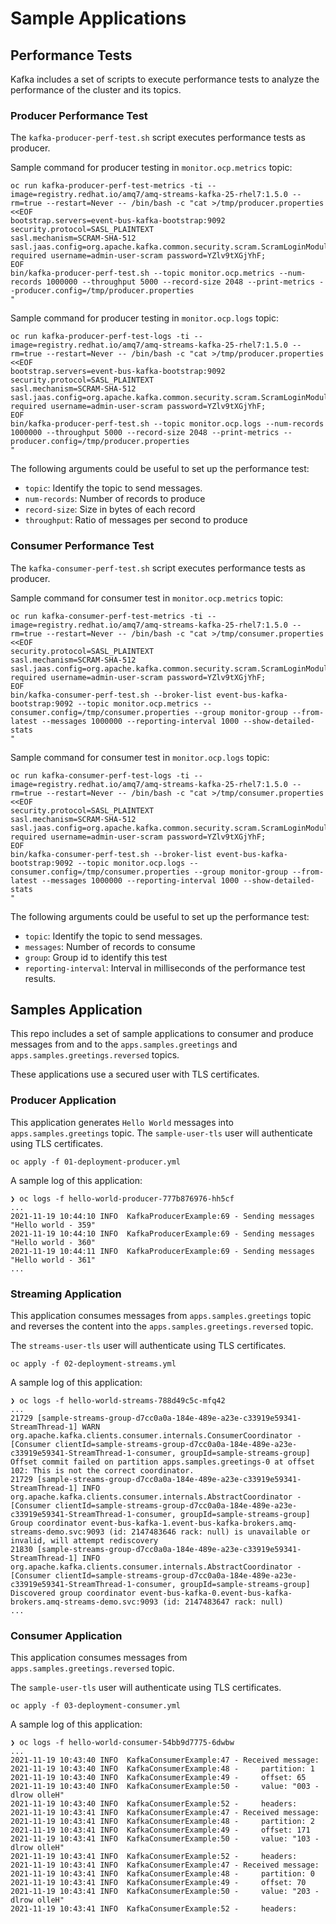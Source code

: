 # Sample Applications
## Performance Tests

Kafka includes a set of scripts to execute performance tests to analyze the performance
of the cluster and its topics.

### Producer Performance Test

The ```kafka-producer-perf-test.sh``` script executes performance tests as producer.

Sample command for producer testing in ```monitor.ocp.metrics``` topic:

```shell
oc run kafka-producer-perf-test-metrics -ti --image=registry.redhat.io/amq7/amq-streams-kafka-25-rhel7:1.5.0 --rm=true --restart=Never -- /bin/bash -c "cat >/tmp/producer.properties <<EOF 
bootstrap.servers=event-bus-kafka-bootstrap:9092
security.protocol=SASL_PLAINTEXT
sasl.mechanism=SCRAM-SHA-512
sasl.jaas.config=org.apache.kafka.common.security.scram.ScramLoginModule required username=admin-user-scram password=YZlv9tXGjYhF;
EOF
bin/kafka-producer-perf-test.sh --topic monitor.ocp.metrics --num-records 1000000 --throughput 5000 --record-size 2048 --print-metrics --producer.config=/tmp/producer.properties
"
```

Sample command for producer testing in ```monitor.ocp.logs``` topic:

```shell
oc run kafka-producer-perf-test-logs -ti --image=registry.redhat.io/amq7/amq-streams-kafka-25-rhel7:1.5.0 --rm=true --restart=Never -- /bin/bash -c "cat >/tmp/producer.properties <<EOF 
bootstrap.servers=event-bus-kafka-bootstrap:9092
security.protocol=SASL_PLAINTEXT
sasl.mechanism=SCRAM-SHA-512
sasl.jaas.config=org.apache.kafka.common.security.scram.ScramLoginModule required username=admin-user-scram password=YZlv9tXGjYhF;
EOF
bin/kafka-producer-perf-test.sh --topic monitor.ocp.logs --num-records 1000000 --throughput 5000 --record-size 2048 --print-metrics --producer.config=/tmp/producer.properties
"
```

The following arguments could be useful to set up the performance test:

* ```topic```: Identify the topic to send messages.
* ```num-records```: Number of records to produce
* ```record-size```: Size in bytes of each record
* ```throughput```: Ratio of messages per second to produce

### Consumer Performance Test

The ```kafka-consumer-perf-test.sh``` script executes performance tests as producer.

Sample command for consumer test in ```monitor.ocp.metrics``` topic:

```shell
oc run kafka-consumer-perf-test-metrics -ti --image=registry.redhat.io/amq7/amq-streams-kafka-25-rhel7:1.5.0 --rm=true --restart=Never -- /bin/bash -c "cat >/tmp/consumer.properties <<EOF 
security.protocol=SASL_PLAINTEXT
sasl.mechanism=SCRAM-SHA-512
sasl.jaas.config=org.apache.kafka.common.security.scram.ScramLoginModule required username=admin-user-scram password=YZlv9tXGjYhF;
EOF
bin/kafka-consumer-perf-test.sh --broker-list event-bus-kafka-bootstrap:9092 --topic monitor.ocp.metrics --consumer.config=/tmp/consumer.properties --group monitor-group --from-latest --messages 1000000 --reporting-interval 1000 --show-detailed-stats
"
```

Sample command for consumer test in ```monitor.ocp.logs``` topic:

```shell
oc run kafka-consumer-perf-test-logs -ti --image=registry.redhat.io/amq7/amq-streams-kafka-25-rhel7:1.5.0 --rm=true --restart=Never -- /bin/bash -c "cat >/tmp/consumer.properties <<EOF 
security.protocol=SASL_PLAINTEXT
sasl.mechanism=SCRAM-SHA-512
sasl.jaas.config=org.apache.kafka.common.security.scram.ScramLoginModule required username=admin-user-scram password=YZlv9tXGjYhF;
EOF
bin/kafka-consumer-perf-test.sh --broker-list event-bus-kafka-bootstrap:9092 --topic monitor.ocp.logs --consumer.config=/tmp/consumer.properties --group monitor-group --from-latest --messages 1000000 --reporting-interval 1000 --show-detailed-stats
"
```

The following arguments could be useful to set up the performance test:

* ```topic```: Identify the topic to send messages.
* ```messages```: Number of records to consume
* ```group```: Group id to identify this test
* ```reporting-interval```: Interval in milliseconds of the performance test results.

## Samples Application

This repo includes a set of sample applications to consumer and produce messages from and to the
```apps.samples.greetings``` and ```apps.samples.greetings.reversed``` topics.

These applications use a secured user with TLS certificates.

### Producer Application

This application generates `Hello World` messages into ```apps.samples.greetings``` topic. The
```sample-user-tls``` user will authenticate using TLS certificates.

```shell
oc apply -f 01-deployment-producer.yml
```

A sample log of this application:

```log
❯ oc logs -f hello-world-producer-777b876976-hh5cf
...
2021-11-19 10:44:10 INFO  KafkaProducerExample:69 - Sending messages "Hello world - 359"
2021-11-19 10:44:10 INFO  KafkaProducerExample:69 - Sending messages "Hello world - 360"
2021-11-19 10:44:11 INFO  KafkaProducerExample:69 - Sending messages "Hello world - 361"
...
```

### Streaming Application

This application consumes messages from ```apps.samples.greetings``` topic and reverses the content
into the ```apps.samples.greetings.reversed``` topic.

The ```streams-user-tls``` user will authenticate using TLS certificates.

```shell
oc apply -f 02-deployment-streams.yml
```

A sample log of this application:

```log
❯ oc logs -f hello-world-streams-788d49c5c-mfq42
...
21729 [sample-streams-group-d7cc0a0a-184e-489e-a23e-c33919e59341-StreamThread-1] WARN org.apache.kafka.clients.consumer.internals.ConsumerCoordinator - [Consumer clientId=sample-streams-group-d7cc0a0a-184e-489e-a23e-c33919e59341-StreamThread-1-consumer, groupId=sample-streams-group] Offset commit failed on partition apps.samples.greetings-0 at offset 102: This is not the correct coordinator.
21729 [sample-streams-group-d7cc0a0a-184e-489e-a23e-c33919e59341-StreamThread-1] INFO org.apache.kafka.clients.consumer.internals.AbstractCoordinator - [Consumer clientId=sample-streams-group-d7cc0a0a-184e-489e-a23e-c33919e59341-StreamThread-1-consumer, groupId=sample-streams-group] Group coordinator event-bus-kafka-1.event-bus-kafka-brokers.amq-streams-demo.svc:9093 (id: 2147483646 rack: null) is unavailable or invalid, will attempt rediscovery
21830 [sample-streams-group-d7cc0a0a-184e-489e-a23e-c33919e59341-StreamThread-1] INFO org.apache.kafka.clients.consumer.internals.AbstractCoordinator - [Consumer clientId=sample-streams-group-d7cc0a0a-184e-489e-a23e-c33919e59341-StreamThread-1-consumer, groupId=sample-streams-group] Discovered group coordinator event-bus-kafka-0.event-bus-kafka-brokers.amq-streams-demo.svc:9093 (id: 2147483647 rack: null)
...
```

### Consumer Application

This application consumes messages from ```apps.samples.greetings.reversed``` topic.

The ```sample-user-tls``` user will authenticate using TLS certificates.

```shell
oc apply -f 03-deployment-consumer.yml
```

A sample log of this application:

```log
❯ oc logs -f hello-world-consumer-54bb9d7775-6dwbw
...
2021-11-19 10:43:40 INFO  KafkaConsumerExample:47 - Received message:
2021-11-19 10:43:40 INFO  KafkaConsumerExample:48 - 	partition: 1
2021-11-19 10:43:40 INFO  KafkaConsumerExample:49 - 	offset: 65
2021-11-19 10:43:40 INFO  KafkaConsumerExample:50 - 	value: "003 - dlrow olleH"
2021-11-19 10:43:40 INFO  KafkaConsumerExample:52 - 	headers: 
2021-11-19 10:43:41 INFO  KafkaConsumerExample:47 - Received message:
2021-11-19 10:43:41 INFO  KafkaConsumerExample:48 - 	partition: 2
2021-11-19 10:43:41 INFO  KafkaConsumerExample:49 - 	offset: 171
2021-11-19 10:43:41 INFO  KafkaConsumerExample:50 - 	value: "103 - dlrow olleH"
2021-11-19 10:43:41 INFO  KafkaConsumerExample:52 - 	headers: 
2021-11-19 10:43:41 INFO  KafkaConsumerExample:47 - Received message:
2021-11-19 10:43:41 INFO  KafkaConsumerExample:48 - 	partition: 0
2021-11-19 10:43:41 INFO  KafkaConsumerExample:49 - 	offset: 70
2021-11-19 10:43:41 INFO  KafkaConsumerExample:50 - 	value: "203 - dlrow olleH"
2021-11-19 10:43:41 INFO  KafkaConsumerExample:52 - 	headers: 
```
